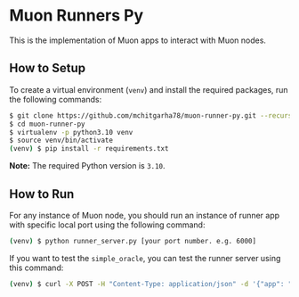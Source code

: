 # Muon Runners Py

This is the implementation of Muon apps to interact with Muon nodes. 


## How to Setup

To create a virtual environment (`venv`) and install the required packages, run the following commands:

```bash
$ git clone https://github.com/mchitgarha78/muon-runner-py.git --recurse-submodules
$ cd muon-runner-py
$ virtualenv -p python3.10 venv
$ source venv/bin/activate
(venv) $ pip install -r requirements.txt
```

**Note:** The required Python version is `3.10`.

## How to Run

For any instance of Muon node, you should run an instance of runner app with specific local port using the following command:

```bash
(venv) $ python runner_server.py [your port number. e.g. 6000]

```

If you want to test the `simple_oracle`, you can test the runner server using this command:
```bash
(venv) $ curl -X POST -H "Content-Type: application/json" -d '{"app": "simple_oracle", "method": "price", "reqId": "12345", "data": {"params": {"unit": "USD", "token": "BNB"}, "result": {"price":267},"signParams":[{"name":"appId","type":"uint256","value":"55248038324285368712633359989377918216711324138169494581107010692219814301235"},{"name":"reqId","type":"uint256","value":"12345"},{"type":"uint32","value":227},{"type":"string","value":"BNB"},{"type":"string","value":"USD"}],"hash":"0x7e92cff17408096d2fa9c73b7a818a1c51f0eeeab5a91c19d60cf8395a5a6c53"}}' http://localhost:6000/v1/

```




